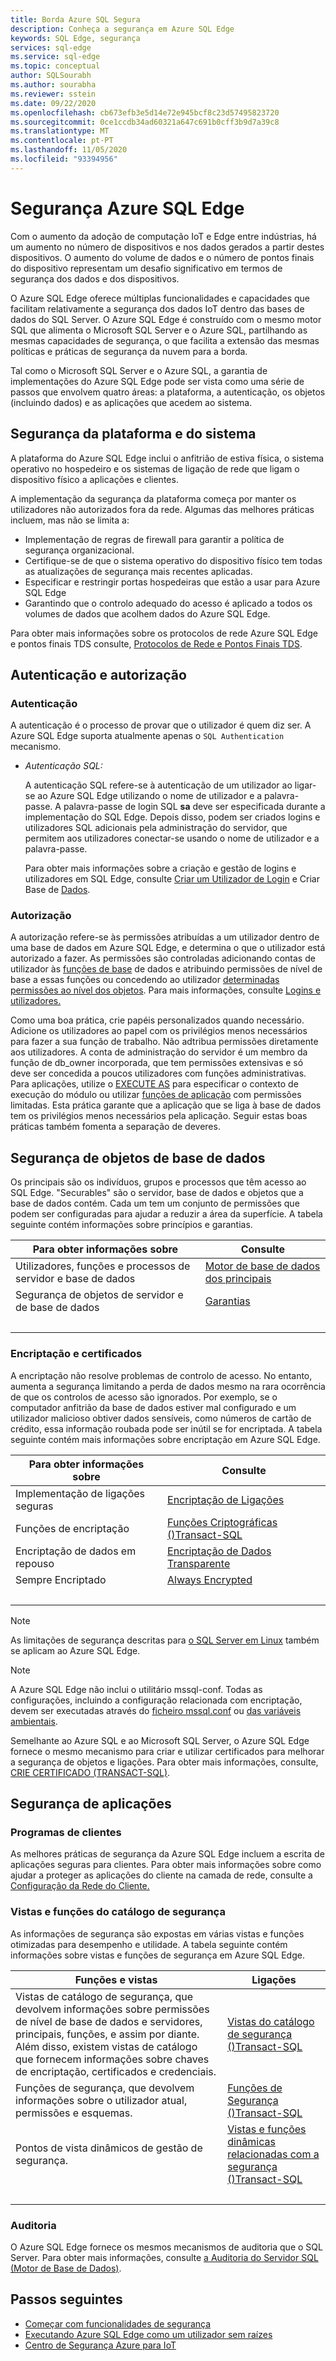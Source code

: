 ```yaml
---
title: Borda Azure SQL Segura
description: Conheça a segurança em Azure SQL Edge
keywords: SQL Edge, segurança
services: sql-edge
ms.service: sql-edge
ms.topic: conceptual
author: SQLSourabh
ms.author: sourabha
ms.reviewer: sstein
ms.date: 09/22/2020
ms.openlocfilehash: cb673efb3e5d14e72e945bcf8c23d57495823720
ms.sourcegitcommit: 0ce1ccdb34ad60321a647c691b0cff3b9d7a39c8
ms.translationtype: MT
ms.contentlocale: pt-PT
ms.lasthandoff: 11/05/2020
ms.locfileid: "93394956"
---
```

# <a name="securing-azure-sql-edge"></a>Segurança Azure SQL Edge

Com o aumento da adoção de computação IoT e Edge entre indústrias, há um aumento no número de dispositivos e nos dados gerados a partir destes dispositivos. O aumento do volume de dados e o número de pontos finais do dispositivo representam um desafio significativo em termos de segurança dos dados e dos dispositivos. 

O Azure SQL Edge oferece múltiplas funcionalidades e capacidades que facilitam relativamente a segurança dos dados IoT dentro das bases de dados do SQL Server. O Azure SQL Edge é construído com o mesmo motor SQL que alimenta o Microsoft SQL Server e o Azure SQL, partilhando as mesmas capacidades de segurança, o que facilita a extensão das mesmas políticas e práticas de segurança da nuvem para a borda.

Tal como o Microsoft SQL Server e o Azure SQL, a garantia de implementações do Azure SQL Edge pode ser vista como uma série de passos que envolvem quatro áreas: a plataforma, a autenticação, os objetos (incluindo dados) e as aplicações que acedem ao sistema. 

## <a name="platform-and-system-security"></a>Segurança da plataforma e do sistema

A plataforma do Azure SQL Edge inclui o anfitrião de estiva física, o sistema operativo no hospedeiro e os sistemas de ligação de rede que ligam o dispositivo físico a aplicações e clientes. 

A implementação da segurança da plataforma começa por manter os utilizadores não autorizados fora da rede. Algumas das melhores práticas incluem, mas não se limita a:
- Implementação de regras de firewall para garantir a política de segurança organizacional. 
- Certifique-se de que o sistema operativo do dispositivo físico tem todas as atualizações de segurança mais recentes aplicadas. 
- Especificar e restringir portas hospedeiras que estão a usar para Azure SQL Edge
- Garantindo que o controlo adequado do acesso é aplicado a todos os volumes de dados que acolhem dados do Azure SQL Edge. 

Para obter mais informações sobre os protocolos de rede Azure SQL Edge e pontos finais TDS consulte, [Protocolos de Rede e Pontos Finais TDS](//previous-versions/sql/sql-server-2008-r2/ms191220(v=sql.105)).

## <a name="authentication-and-authorization"></a>Autenticação e autorização 

### <a name="authentication"></a>Autenticação  
A autenticação é o processo de provar que o utilizador é quem diz ser. A Azure SQL Edge suporta atualmente apenas o `SQL Authentication` mecanismo.

- *Autenticação SQL:*

    A autenticação SQL refere-se à autenticação de um utilizador ao ligar-se ao Azure SQL Edge utilizando o nome de utilizador e a palavra-passe. A palavra-passe de login SQL **sa** deve ser especificada durante a implementação do SQL Edge. Depois disso, podem ser criados logins e utilizadores SQL adicionais pela administração do servidor, que permitem aos utilizadores conectar-se usando o nome de utilizador e a palavra-passe.

    Para obter mais informações sobre a criação e gestão de logins e utilizadores em SQL Edge, consulte [Criar um Utilizador de Login](/sql/relational-databases/security/authentication-access/create-a-login) e Criar Base de [Dados](/sql/relational-databases/security/authentication-access/create-a-database-user).

### <a name="authorization"></a>Autorização   

A autorização refere-se às permissões atribuídas a um utilizador dentro de uma base de dados em Azure SQL Edge, e determina o que o utilizador está autorizado a fazer. As permissões são controladas adicionando contas de utilizador às [funções de base](/sql/relational-databases/security/authentication-access/database-level-roles) de dados e atribuindo permissões de nível de base a essas funções ou concedendo ao utilizador [determinadas permissões ao nível dos objetos](/sql/relational-databases/security/permissions-database-engine). Para mais informações, consulte [Logins e utilizadores.](../azure-sql/database/logins-create-manage.md)

Como uma boa prática, crie papéis personalizados quando necessário. Adicione os utilizadores ao papel com os privilégios menos necessários para fazer a sua função de trabalho. Não adtribua permissões diretamente aos utilizadores. A conta de administração do servidor é um membro da função de db_owner incorporada, que tem permissões extensivas e só deve ser concedida a poucos utilizadores com funções administrativas. Para aplicações, utilize o [EXECUTE AS](/sql/t-sql/statements/execute-as-clause-transact-sql) para especificar o contexto de execução do módulo ou utilizar [funções de aplicação](/sql/relational-databases/security/authentication-access/application-roles) com permissões limitadas. Esta prática garante que a aplicação que se liga à base de dados tem os privilégios menos necessários pela aplicação. Seguir estas boas práticas também fomenta a separação de deveres.

## <a name="database-object-security"></a>Segurança de objetos de base de dados

Os principais são os indivíduos, grupos e processos que têm acesso ao SQL Edge. "Securables" são o servidor, base de dados e objetos que a base de dados contém. Cada um tem um conjunto de permissões que podem ser configuradas para ajudar a reduzir a área da superfície. A tabela seguinte contém informações sobre princípios e garantias.

|Para obter informações sobre|Consulte|  
|---------------------------|---------|  
|Utilizadores, funções e processos de servidor e base de dados|[Motor de base de dados dos principais](/sql/relational-databases/security/authentication-access/principals-database-engine)|  
|Segurança de objetos de servidor e de base de dados|[Garantias](/sql/relational-databases/security/securables)|
| &nbsp; | &nbsp; |

### <a name="encryption-and-certificates"></a>Encriptação e certificados  
 
A encriptação não resolve problemas de controlo de acesso. No entanto, aumenta a segurança limitando a perda de dados mesmo na rara ocorrência de que os controlos de acesso são ignorados. Por exemplo, se o computador anfitrião da base de dados estiver mal configurado e um utilizador malicioso obtiver dados sensíveis, como números de cartão de crédito, essa informação roubada pode ser inútil se for encriptada. A tabela seguinte contém mais informações sobre encriptação em Azure SQL Edge.  
  
|Para obter informações sobre|Consulte|  
|---------------------------|---------|  
|Implementação de ligações seguras|[Encriptação de Ligações](/sql/linux/sql-server-linux-encrypted-connections)|  
|Funções de encriptação|[Funções Criptográficas &#40;&#41;Transact-SQL ](/sql/t-sql/functions/cryptographic-functions-transact-sql)|
|Encriptação de dados em repouso|[Encriptação de Dados Transparente](/sql/relational-databases/security/encryption/transparent-data-encryption)|
|Sempre Encriptado|[Always Encrypted](/sql/relational-databases/security/encryption/always-encrypted-database-engine)|
| &nbsp; | &nbsp; |

> [!NOTE]
> As limitações de segurança descritas para [o SQL Server em Linux](/sql/linux/sql-server-linux-security-overview) também se aplicam ao Azure SQL Edge. 


> [!NOTE]
> A Azure SQL Edge não inclui o utilitário mssql-conf. Todas as configurações, incluindo a configuração relacionada com encriptação, devem ser executadas através do [ficheiro mssql.conf](configure.md#configure-by-using-an-mssqlconf-file) ou [das variáveis ambientais](configure.md#configure-by-using-environment-variables). 


Semelhante ao Azure SQL e ao Microsoft SQL Server, o Azure SQL Edge fornece o mesmo mecanismo para criar e utilizar certificados para melhorar a segurança de objetos e ligações. Para obter mais informações, consulte, [CRIE CERTIFICADO (TRANSACT-SQL)](/sql/t-sql/statements/create-certificate-transact-sql).


## <a name="application-security"></a>Segurança de aplicações

### <a name="client-programs"></a>Programas de clientes

As melhores práticas de segurança da Azure SQL Edge incluem a escrita de aplicações seguras para clientes. Para obter mais informações sobre como ajudar a proteger as aplicações do cliente na camada de rede, consulte a [Configuração da Rede do Cliente.](/sql/database-engine/configure-windows/client-network-configuration)

### <a name="security-catalog-views-and-functions"></a>Vistas e funções do catálogo de segurança  
As informações de segurança são expostas em várias vistas e funções otimizadas para desempenho e utilidade. A tabela seguinte contém informações sobre vistas e funções de segurança em Azure SQL Edge.  
  
|Funções e vistas|Ligações|  
|---------------------------|---------|  
|Vistas de catálogo de segurança, que devolvem informações sobre permissões de nível de base de dados e servidores, principais, funções, e assim por diante. Além disso, existem vistas de catálogo que fornecem informações sobre chaves de encriptação, certificados e credenciais.|[Vistas do catálogo de segurança &#40;&#41;Transact-SQL ](/sql/relational-databases/system-catalog-views/security-catalog-views-transact-sql)|  
|Funções de segurança, que devolvem informações sobre o utilizador atual, permissões e esquemas.|[Funções de Segurança &#40;&#41;Transact-SQL ](/sql/t-sql/functions/security-functions-transact-sql)|  
|Pontos de vista dinâmicos de gestão de segurança.|[Vistas e funções dinâmicas relacionadas com a segurança &#40;&#41;Transact-SQL ](/sql/relational-databases/system-dynamic-management-views/security-related-dynamic-management-views-and-functions-transact-sql)|  
| &nbsp; | &nbsp; |

### <a name="auditing"></a>Auditoria 

O Azure SQL Edge fornece os mesmos mecanismos de auditoria que o SQL Server. Para obter mais informações, consulte [a Auditoria do Servidor SQL (Motor de Base de Dados)](/sql/relational-databases/security/auditing/sql-server-audit-database-engine).


## <a name="next-steps"></a>Passos seguintes

- [Começar com funcionalidades de segurança](/sql/linux/sql-server-linux-security-get-started)
- [Executando Azure SQL Edge como um utilizador sem raízes](configure.md#run-azure-sql-edge-as-non-root-user)
- [Centro de Segurança Azure para IoT](../defender-for-iot/overview.md)